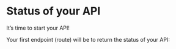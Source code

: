 # Status of your API

It’s time to start your API!

Your first endpoint (route) will be to return the status of your API:
